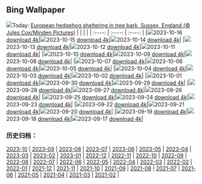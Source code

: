 ## Bing Wallpaper
![](https://global.bing.com/th?id=OHR.AutumnHedgehog_EN-CA1617213457_UHD.jpg&w=1000)Today: [European hedgehog sheltering in tree bark, Sussex, England (© Jules Cox/Minden Pictures)](https://global.bing.com/th?id=OHR.AutumnHedgehog_EN-CA1617213457_UHD.jpg)
|      |      |      |
| :----: | :----: | :----: |
|![](https://global.bing.com/th?id=OHR.AutumnHedgehog_EN-CA1617213457_UHD.jpg&pid=hp&w=384&h=216&rs=1&c=4)2023-10-16 [download 4k](https://global.bing.com/th?id=OHR.AutumnHedgehog_EN-CA1617213457_UHD.jpg)|![](https://global.bing.com/th?id=OHR.RingEclipse_EN-CA9562501556_UHD.jpg&pid=hp&w=384&h=216&rs=1&c=4)2023-10-15 [download 4k](https://global.bing.com/th?id=OHR.RingEclipse_EN-CA9562501556_UHD.jpg)|![](https://global.bing.com/th?id=OHR.JasperDarkSky_EN-CA2696799126_UHD.jpg&pid=hp&w=384&h=216&rs=1&c=4)2023-10-14 [download 4k](https://global.bing.com/th?id=OHR.JasperDarkSky_EN-CA2696799126_UHD.jpg)|
|![](https://global.bing.com/th?id=OHR.IdahoBarn_EN-CA8292680751_UHD.jpg&pid=hp&w=384&h=216&rs=1&c=4)2023-10-13 [download 4k](https://global.bing.com/th?id=OHR.IdahoBarn_EN-CA8292680751_UHD.jpg)|![](https://global.bing.com/th?id=OHR.JohnDayFossil_EN-CA7523702449_UHD.jpg&pid=hp&w=384&h=216&rs=1&c=4)2023-10-12 [download 4k](https://global.bing.com/th?id=OHR.JohnDayFossil_EN-CA7523702449_UHD.jpg)|![](https://global.bing.com/th?id=OHR.SoprisSunrise_EN-CA7192240724_UHD.jpg&pid=hp&w=384&h=216&rs=1&c=4)2023-10-11 [download 4k](https://global.bing.com/th?id=OHR.SoprisSunrise_EN-CA7192240724_UHD.jpg)|
|![](https://global.bing.com/th?id=OHR.ThanksgivingDay_EN-CA6565882880_UHD.jpg&pid=hp&w=384&h=216&rs=1&c=4)2023-10-10 [download 4k](https://global.bing.com/th?id=OHR.ThanksgivingDay_EN-CA6565882880_UHD.jpg)|![](https://global.bing.com/th?id=OHR.OctoClam_EN-CA5481938975_UHD.jpg&pid=hp&w=384&h=216&rs=1&c=4)2023-10-09 [download 4k](https://global.bing.com/th?id=OHR.OctoClam_EN-CA5481938975_UHD.jpg)|![](https://global.bing.com/th?id=OHR.GrizzlyFalls_EN-CA5155258695_UHD.jpg&pid=hp&w=384&h=216&rs=1&c=4)2023-10-08 [download 4k](https://global.bing.com/th?id=OHR.GrizzlyFalls_EN-CA5155258695_UHD.jpg)|
|![](https://global.bing.com/th?id=OHR.TaughannockFalls_EN-CA4255977143_UHD.jpg&pid=hp&w=384&h=216&rs=1&c=4)2023-10-07 [download 4k](https://global.bing.com/th?id=OHR.TaughannockFalls_EN-CA4255977143_UHD.jpg)|![](https://global.bing.com/th?id=OHR.GentooJump_EN-CA2629895770_UHD.jpg&pid=hp&w=384&h=216&rs=1&c=4)2023-10-06 [download 4k](https://global.bing.com/th?id=OHR.GentooJump_EN-CA2629895770_UHD.jpg)|![](https://global.bing.com/th?id=OHR.TarantulaNebula_EN-CA1819818783_UHD.jpg&pid=hp&w=384&h=216&rs=1&c=4)2023-10-05 [download 4k](https://global.bing.com/th?id=OHR.TarantulaNebula_EN-CA1819818783_UHD.jpg)|
|![](https://global.bing.com/th?id=OHR.WhitsundaySwirl_EN-CA0561519607_UHD.jpg&pid=hp&w=384&h=216&rs=1&c=4)2023-10-04 [download 4k](https://global.bing.com/th?id=OHR.WhitsundaySwirl_EN-CA0561519607_UHD.jpg)|![](https://global.bing.com/th?id=OHR.VuittonFoundation_EN-CA9761404070_UHD.jpg&pid=hp&w=384&h=216&rs=1&c=4)2023-10-03 [download 4k](https://global.bing.com/th?id=OHR.VuittonFoundation_EN-CA9761404070_UHD.jpg)|![](https://global.bing.com/th?id=OHR.AssiniboineProvincialPark_EN-CA8602465476_UHD.jpg&pid=hp&w=384&h=216&rs=1&c=4)2023-10-02 [download 4k](https://global.bing.com/th?id=OHR.AssiniboineProvincialPark_EN-CA8602465476_UHD.jpg)|
|![](https://global.bing.com/th?id=OHR.ShenandoahFoliage_EN-CA5764050282_UHD.jpg&pid=hp&w=384&h=216&rs=1&c=4)2023-10-01 [download 4k](https://global.bing.com/th?id=OHR.ShenandoahFoliage_EN-CA5764050282_UHD.jpg)|![](https://global.bing.com/th?id=OHR.GuiyangMoon_EN-CA4101915787_UHD.jpg&pid=hp&w=384&h=216&rs=1&c=4)2023-09-30 [download 4k](https://global.bing.com/th?id=OHR.GuiyangMoon_EN-CA4101915787_UHD.jpg)|![](https://global.bing.com/th?id=OHR.MaritimeDay_EN-CA2505931032_UHD.jpg&pid=hp&w=384&h=216&rs=1&c=4)2023-09-29 [download 4k](https://global.bing.com/th?id=OHR.MaritimeDay_EN-CA2505931032_UHD.jpg)|
|![](https://global.bing.com/th?id=OHR.CapriKrupp_EN-CA9950478690_UHD.jpg&pid=hp&w=384&h=216&rs=1&c=4)2023-09-28 [download 4k](https://global.bing.com/th?id=OHR.CapriKrupp_EN-CA9950478690_UHD.jpg)|![](https://global.bing.com/th?id=OHR.VeniceSkatePark_EN-CA1676969637_UHD.jpg&pid=hp&w=384&h=216&rs=1&c=4)2023-09-27 [download 4k](https://global.bing.com/th?id=OHR.VeniceSkatePark_EN-CA1676969637_UHD.jpg)|![](https://global.bing.com/th?id=OHR.GlacierBayOtter_EN-CA0481969392_UHD.jpg&pid=hp&w=384&h=216&rs=1&c=4)2023-09-26 [download 4k](https://global.bing.com/th?id=OHR.GlacierBayOtter_EN-CA0481969392_UHD.jpg)|
|![](https://global.bing.com/th?id=OHR.FraserRiverBC_EN-CA9274002472_UHD.jpg&pid=hp&w=384&h=216&rs=1&c=4)2023-09-25 [download 4k](https://global.bing.com/th?id=OHR.FraserRiverBC_EN-CA9274002472_UHD.jpg)|![](https://global.bing.com/th?id=OHR.NuitBlanche_EN-CA7519752130_UHD.jpg&pid=hp&w=384&h=216&rs=1&c=4)2023-09-24 [download 4k](https://global.bing.com/th?id=OHR.NuitBlanche_EN-CA7519752130_UHD.jpg)|![](https://global.bing.com/th?id=OHR.ShamwariRhino_EN-CA5055413725_UHD.jpg&pid=hp&w=384&h=216&rs=1&c=4)2023-09-23 [download 4k](https://global.bing.com/th?id=OHR.ShamwariRhino_EN-CA5055413725_UHD.jpg)|
|![](https://global.bing.com/th?id=OHR.NobelNorway_EN-CA0407219199_UHD.jpg&pid=hp&w=384&h=216&rs=1&c=4)2023-09-22 [download 4k](https://global.bing.com/th?id=OHR.NobelNorway_EN-CA0407219199_UHD.jpg)|![](https://global.bing.com/th?id=OHR.ArkadiaPark_EN-CA0264862956_UHD.jpg&pid=hp&w=384&h=216&rs=1&c=4)2023-09-21 [download 4k](https://global.bing.com/th?id=OHR.ArkadiaPark_EN-CA0264862956_UHD.jpg)|![](https://global.bing.com/th?id=OHR.SplugenPass_EN-CA0023641893_UHD.jpg&pid=hp&w=384&h=216&rs=1&c=4)2023-09-20 [download 4k](https://global.bing.com/th?id=OHR.SplugenPass_EN-CA0023641893_UHD.jpg)|
|![](https://global.bing.com/th?id=OHR.MilkyWayPortugal_EN-CA8363323553_UHD.jpg&pid=hp&w=384&h=216&rs=1&c=4)2023-09-19 [download 4k](https://global.bing.com/th?id=OHR.MilkyWayPortugal_EN-CA8363323553_UHD.jpg)|![](https://global.bing.com/th?id=OHR.CubanTody_EN-CA7928245530_UHD.jpg&pid=hp&w=384&h=216&rs=1&c=4)2023-09-18 [download 4k](https://global.bing.com/th?id=OHR.CubanTody_EN-CA7928245530_UHD.jpg)|![](https://global.bing.com/th?id=OHR.OktoberfestWorkers_EN-CA9741791807_UHD.jpg&pid=hp&w=384&h=216&rs=1&c=4)2023-09-17 [download 4k](https://global.bing.com/th?id=OHR.OktoberfestWorkers_EN-CA9741791807_UHD.jpg)|

### 历史归档：
[2023-10](https://github.com/niumoo/bing-wallpaper/tree/main/picture/2023-10/) | [2023-09](https://github.com/niumoo/bing-wallpaper/tree/main/picture/2023-09/) | [2023-08](https://github.com/niumoo/bing-wallpaper/tree/main/picture/2023-08/) | [2023-07](https://github.com/niumoo/bing-wallpaper/tree/main/picture/2023-07/) | [2023-06](https://github.com/niumoo/bing-wallpaper/tree/main/picture/2023-06/) | [2023-05](https://github.com/niumoo/bing-wallpaper/tree/main/picture/2023-05/) | [2023-04](https://github.com/niumoo/bing-wallpaper/tree/main/picture/2023-04/) | [2023-03](https://github.com/niumoo/bing-wallpaper/tree/main/picture/2023-03/) | 
[2023-02](https://github.com/niumoo/bing-wallpaper/tree/main/picture/2023-02/) | [2023-01](https://github.com/niumoo/bing-wallpaper/tree/main/picture/2023-01/) | [2022-12](https://github.com/niumoo/bing-wallpaper/tree/main/picture/2022-12/) | [2022-11](https://github.com/niumoo/bing-wallpaper/tree/main/picture/2022-11/) | [2022-10](https://github.com/niumoo/bing-wallpaper/tree/main/picture/2022-10/) | [2022-09](https://github.com/niumoo/bing-wallpaper/tree/main/picture/2022-09/) | [2022-08](https://github.com/niumoo/bing-wallpaper/tree/main/picture/2022-08/) | [2022-07](https://github.com/niumoo/bing-wallpaper/tree/main/picture/2022-07/) | 
[2022-06](https://github.com/niumoo/bing-wallpaper/tree/main/picture/2022-06/) | [2022-05](https://github.com/niumoo/bing-wallpaper/tree/main/picture/2022-05/) | [2022-04](https://github.com/niumoo/bing-wallpaper/tree/main/picture/2022-04/) | [2022-03](https://github.com/niumoo/bing-wallpaper/tree/main/picture/2022-03/) | [2022-02](https://github.com/niumoo/bing-wallpaper/tree/main/picture/2022-02/) | [2022-01](https://github.com/niumoo/bing-wallpaper/tree/main/picture/2022-01/) | [2021-12](https://github.com/niumoo/bing-wallpaper/tree/main/picture/2021-12/) | [2021-11](https://github.com/niumoo/bing-wallpaper/tree/main/picture/2021-11/) | 
[2021-10](https://github.com/niumoo/bing-wallpaper/tree/main/picture/2021-10/) | [2021-09](https://github.com/niumoo/bing-wallpaper/tree/main/picture/2021-09/) | [2021-08](https://github.com/niumoo/bing-wallpaper/tree/main/picture/2021-08/) | [2021-07](https://github.com/niumoo/bing-wallpaper/tree/main/picture/2021-07/) | [2021-06](https://github.com/niumoo/bing-wallpaper/tree/main/picture/2021-06/) | [2021-05](https://github.com/niumoo/bing-wallpaper/tree/main/picture/2021-05/) | [2021-04](https://github.com/niumoo/bing-wallpaper/tree/main/picture/2021-04/) | [2021-03](https://github.com/niumoo/bing-wallpaper/tree/main/picture/2021-03/) | 
[2021-02](https://github.com/niumoo/bing-wallpaper/tree/main/picture/2021-02/) | 